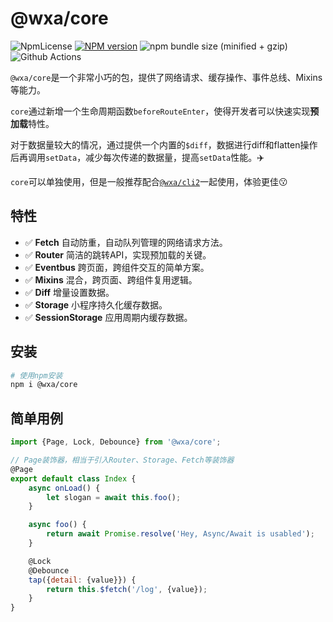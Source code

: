 # @wxa/core

![NpmLicense](https://img.shields.io/npm/l/@wxa/core.svg?color=brightGreen&style=flat-square&label=License)
[![NPM version](https://img.shields.io/npm/v/@wxa/core.svg?label=NPM&color=brightGreen&style=flat-square&logo=npm)](https://www.npmjs.com/package/@wxa/core)
![npm bundle size (minified + gzip)](https://img.shields.io/bundlephobia/minzip/@wxa/core/latest.svg?style=flat-square)
![Github Actions](https://github.com/WeBankFinTech/wxa/workflows/Jest%20&%20Codecov/badge.svg?branch=master&style=flat-square)


`@wxa/core`是一个非常小巧的包，提供了网络请求、缓存操作、事件总线、Mixins等能力。

`core`通过新增一个生命周期函数`beforeRouteEnter`，使得开发者可以快速实现**预加载**特性。

对于数据量较大的情况，通过提供一个内置的`$diff`，数据进行diff和flatten操作后再调用`setData`，减少每次传递的数据量，提高`setData`性能。:airplane:

`core`可以单独使用，但是一般推荐配合[`@wxa/cli2`](../cli/)一起使用，体验更佳:kissing:

## 特性
- :white_check_mark:  **Fetch** 自动防重，自动队列管理的网络请求方法。
- :white_check_mark:  **Router** 简洁的跳转API，实现预加载的关键。
- :white_check_mark:  **Eventbus** 跨页面，跨组件交互的简单方案。
- :white_check_mark:  **Mixins** 混合，跨页面、跨组件复用逻辑。
- :white_check_mark:  **Diff** 增量设置数据。
- :white_check_mark:  **Storage** 小程序持久化缓存数据。
- :white_check_mark:  **SessionStorage** 应用周期内缓存数据。

## 安装
```bash
# 使用npm安装
npm i @wxa/core
```

## 简单用例
``` js
import {Page, Lock, Debounce} from '@wxa/core';

// Page装饰器，相当于引入Router、Storage、Fetch等装饰器
@Page
export default class Index {
    async onLoad() {
        let slogan = await this.foo();
    }

    async foo() {
        return await Promise.resolve('Hey, Async/Await is usabled');
    }

    @Lock
    @Debounce
    tap({detail: {value}}) {
        return this.$fetch('/log', {value});
    }
}
```
